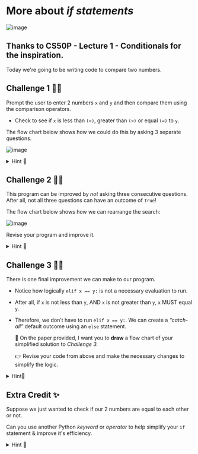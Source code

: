# More about *if statements*

![image](https://github.com/user-attachments/assets/abc64622-ec13-42ea-8cb3-79b73b7f5794)
## Thanks to CS50P - Lecture 1 - Conditionals for the inspiration.

Today we're going to be writing code to compare two numbers.


## Challenge 1 👨‍💻
Prompt the user to enter 2 numbers `x` and `y` and then compare them using the comparison operators.

- Check to see if `x` is less than `(<)`, greater than `(>)` or equal `(=)` to `y`. 

The flow chart below shows how we could do this by asking 3 separate questions.

![image](https://github.com/user-attachments/assets/c9899645-e37b-461c-8415-499b29f24777)


<details>
  <summary> Hint 👀 </summary>

  ````py
# Challenge 1

x = int(input("What's x? "))
y = int()

if x < y:
  print("x is less than y")
if x > y:

if x = y

  ````
</details>

## Challenge 2 👨‍💻

This program can be improved by *not* asking three consecutive questions. After all, not all three questions can have an outcome of ``True``! 

The flow chart below shows how we can rearrange the search:

![image](https://github.com/user-attachments/assets/12299819-741b-4c45-ba84-6211910a8877)

Revise your program and improve it.

<details>
  <summary> Hint 👀 </summary>

  ````py
  # Challenge 2

x = 
y = 

if x < y:
  print("x is less than y")
elif x > y:

  ````
</details>


## Challenge 3 👨‍💻
There is one final improvement we can make to our program. 

- Notice how logically `elif x == y:` is not a necessary evaluation to run. 

- After all, if `x` is not less than `y`, AND `x` is not greater than `y`, `x` MUST equal `y`. 

- Therefore, we don’t have to run `elif x == y:`. We can create a *“catch-all”* default outcome using an ``else`` statement.

  📝 On the paper provided, I want you to **draw** a flow chart of your simplified solution to _Challenge 3._
  
  👉 Revise your code from above and make the necessary changes to simplify the logic.

<details>
  <summary> Hint👀  </summary>

  ````py
# Challenge 3

x = 
y = 

if 
elif  
else
   
  ````
</details>


## Extra Credit ✨
Suppose we just wanted to check if our 2 numbers are equal to each other or not.

Can you use another Python *keyword* or *operator* to help simplify your ``if`` statement & improve it's efficiency.

<details>
  <summary> Hint 👀 </summary>

  ````py
  or

  != 

  == 
  
  ````
</details>

> 
